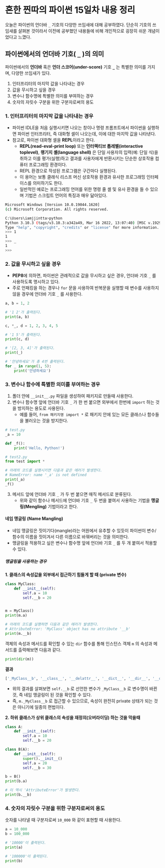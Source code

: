 # 흔한 찐따의 파이썬 15일차 내용 정리
오늘은 파이썬의 언더바 `_` 기호의 다양한 쓰임새에 대해 공부하였다.
단순히 기호의 쓰임새를 살펴본 것이라서 이전에 공부했던 내용들에 비해 개인적으로 굉장히 쉬운 개념이었다고 느꼈다.

## 파이썬에서의 언더바 기호( `_` )의 의미
파이썬에서의 **언더바** 혹은 **언더 스코어(under-score)** 기호 **`_`** 는 특별한 의미를 가지며, 다양한 쓰임새가 있다.
1. 인터프리터의 마지막 값을 나타내는 경우
2. 값을 무시하고 싶을 경우
3. 변수나 함수명에 특별한 의미를 부여하는 경우
4. 숫자의 자릿수 구분을 위한 구분자로써의 용도

### 1. 인터프리터의 마지막 값을 나타내는 경우
- 파이썬 IDLE을 처음 실행시키면 나오는 창이나 명령 프롬프트에서 파이썬을 실행하면 파이썬 인터프리터, 즉 대화형 셀이 나오는데, 이에 대한 마지막 값을 나타낸다.
- 참고로, 파이썬 대화형 셀을 **REPL**이라고 한다.
  - **REPL(read-eval-print loop)** 또는 **인터랙티브 톱레벨(interactive toplevel)**, **랭기지 셸(language shell)** 은 단일 사용자의 입력(예: 단일 식)을 취하고 이를 평가(실행)하고 결과를 사용자에게 반환시키는 단순한 상호작용 컴퓨터 프로그래밍 환경이다.
  - REPL 환경으로 작성된 프로그램은 구간마다 실행된다.
  - 이 용어는 보통 클래식 리스프 머신 상호작용 환경과 유사한 프로그래밍 인터페이스를 의미하기도 한다.
  - 일반적인 예로는 프로그래밍 언어를 위한 명령 줄 셸 및 유사 환경을 들 수 있으며 기법은 스크립트 언어의 특징과 매우 닮아있다.
```bash
Microsoft Windows [Version 10.0.19044.1620]
(c) Microsoft Corporation. All rights reserved.

C:\Users\iamjjintta>python
Python 3.10.3 (tags/v3.10.3:a342a49, Mar 16 2022, 13:07:40) [MSC v.1929 64 bit (AMD64)] on win32
Type "help", "copyright", "credits" or "license" for more information.
>>> 1
1
>>> _
1
>>>
```

### 2. 값을 무시하고 싶을 경우
- **PEP8**에 의하면, 파이썬은 관례적으로 값을 무시하고 싶은 경우, 언더바 기호 `_` 를 사용하도록 명시하고 있다.
- 주로 언패킹을 하는 경우나 `for` 문을 사용하여 반복문을 실행할 때 변수를 사용하지 않을 경우에 언더바 기호 `_` 를 사용한다.
```python
a, b = 1, 2

# '1 2'가 출력된다.
print(a, b)

c, *_, d = 1, 2, 3, 4, 5

# '1 5'가 출력된다.
print(c, d)

# '[2, 3, 4]'가 출력된다.
print(_)

# '안녕하세요'가 총 4번 출력된다.
for _ in range(1, 5):
    print('안녕하세요')
```

### 3. 변수나 함수에 특별한 의미를 부여하는 경우
1. 폴더 안에 `__init__.py` 파일을 생성하여 패키지로 만들때 사용한다.
2. 변수나 함수명 앞에 언더바 기호 `_` 가 한 번 붙으면 외부에서 한번에 `import` 하는 것을 방지하는 용도로 사용된다.
    - 예를 들어, `from 패키지명 import *` 로 패키지 안에 있는 모든 클래스나 함수들을 불러오는 것을 방지한다.
```python
# test.py
_a = 10

def _f():
    print('Hello, Python!')
```

```python
# test2.py
from test import *

# 아래의 코드를 실행시키면 다음과 같은 에러가 발생한다.
# NameError: name '_a' is not defined
print(_a)
_f()
```

3. 메서드 앞에 언더바 기호 `_` 가 두 번 붙으면 매직 메서드로 분류된다.
    - 위와 같이 함수나 메서드에 언더바 기호 `_` 두 번을 붙여서 사용하는 기법을 **맹글링(Mengling)** 기법이라고 한다.

#### 네임 맹글링 (Name Mangling)
- 네임 맹글링은 짓이기다(mangle)라는 어원에서 유추할 수 있듯이 파이썬이 변수/함수의 이름을 짓이겨서 다른 이름으로 바꿔버리는 것을 의미한다.
- 맹글링을 적용하고 싶은 변수나 함수명 앞에 언더바 기호 `_` 를 두 개 붙여서 적용할 수 있다.

##### 맹글링을 사용하는 경우
**1. 클래스의 속성값을 외부에서 접근하기 힘들게 할 때 (private 변수)**
```python
class MyClass:
    def __init__(self):
        self.a = 10
        self.__b = 20


m = MyClass()
print(m.a)

# 아래의 코드를 실행하면 다음과 같은 에러가 발생한다.
# AttributeError: 'MyClass' object has no attribute '__b'
print(m.__b)
```

객체의 속성과 메서드를 확인할 수 있는 `dir` 함수를 통해 인스턴스 객체 `m` 의 속성과 메서드를 출력해보면 다음과 같다.
```python
print(dir(m))
```

**결과**
```python
['_MyClass__b', '__class__', '__delattr__', '__dict__', '__dir__', '__doc__', '__eq__', '__format__', '__ge__', '__getattribute__', '__gt__', '__hash__', '__init__', '__init_subclass__', '__le__', '__lt__', '__module__', '__ne__', '__new__', '__reduce__', '__reduce_ex__', '__repr__', '__setattr__', '__sizeof__', '__str__', '__subclasshook__', '__weakref__', 'a']
```

- 위의 결과를 살펴보면 `self.__b` 로 선언한 변수가 `_MyClass__b` 로 변수명이 바뀐 것, 즉 네임 맹글링이 된 것을 확인할 수 있다.
- 즉, `m._MyClass__b` 로 접근할 수 있으므로, 속성이 완전히 private 상태가 되는 것은 아니기에 일종의 편법이다.

**2. 하위 클래스가 상위 클래스의 속성을 재정의(오버라이딩) 하는 것을 막을때**
```python
class A:
    def __init__(self):
        self.a = 10
        self.__b = 20

class B(A):
    def __init__(self):
        super().__init__()
        self.a = 20
        self.__b = 30

b = B()
print(b.a)

# 이 역시 'AttributeError'가 발생한다.
print(b.__b)
```

### 4. 숫자의 자릿수 구분을 위한 구분자로써의 용도
숫자를 나타낼 때 구분자로써 `10_000` 와 같이 표현할 때 사용한다.
```python
a = 10_000
b = 100_000

# '10000'이 출력된다.
print(a)

# '100000'이 출력된다.
print(b)
```
